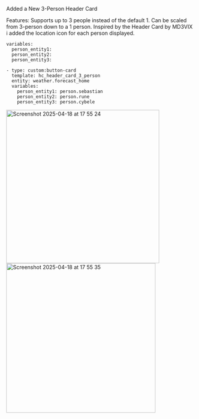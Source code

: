 Added a New 3-Person Header Card

Features:
Supports up to 3 people instead of the default 1. 
Can be scaled from 3-person down to a 1 person.
Inspired by the Header Card by MD3VIX i added the location icon for each person displayed.

```
variables:
  person_entity1:
  person_entity2:
  person_entity3:
```

```
- type: custom:button-card
  template: hc_header_card_3_person
  entity: weather.forecast_home
  variables:
    person_entity1: person.sebastian
    person_entity2: person.rune
    person_entity3: person.cybele
```

<img width="408" alt="Screenshot 2025-04-18 at 17 55 24" src="https://github.com/user-attachments/assets/1f81fd53-d73f-42c4-a3ec-f3669fb8c641" />
<img width="398" alt="Screenshot 2025-04-18 at 17 55 35" src="https://github.com/user-attachments/assets/d90efa7e-5808-405a-abd1-81b125c16072" />
